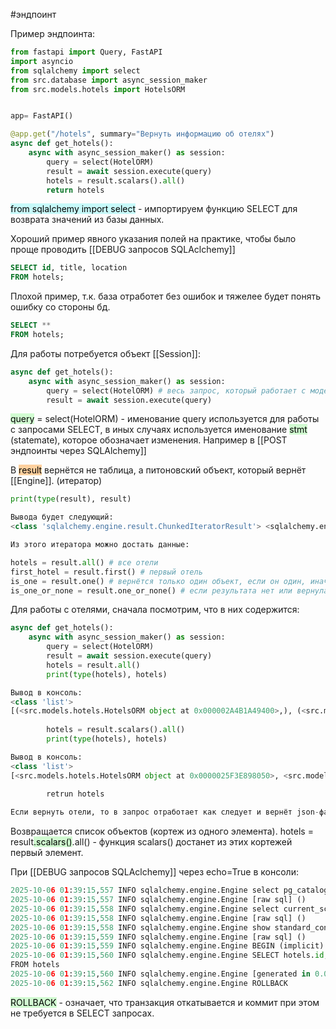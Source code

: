 #эндпоинт 

Пример эндпоинта:
```python
from fastapi import Query, FastAPI
import asyncio
from sqlalchemy import select
from src.database import async_session_maker
from src.models.hotels import HotelsORM


app= FastAPI()

@app.get("/hotels", summary="Вернуть информацию об отелях")  
async def get_hotels():  
    async with async_session_maker() as session:
	    query = select(HotelORM) 
	    result = await session.execute(query)
	    hotels = result.scalars().all()
	    return hotels
```

<mark style="background: #ABF7F7A6;">from sqlalchemy import select</mark> - импортируем функцию SELECT для возврата значений из базы данных.

Хороший пример явного указания полей на практике, чтобы было проще проводить [[DEBUG запросов SQLAclchemy]]
```SQL
SELECT id, title, location
FROM hotels;
```
Плохой пример, т.к. база отработет без ошибок и тяжелее будет понять ошибку со стороны бд.
```SQL
SELECT **
FROM hotels;
```

Для работы потребуется объект [[Session]]:
```python
async def get_hotels():  
    async with async_session_maker() as session:
	    query = select(HotelORM) # весь запрос, который работает с моделью данных
	    result = await session.execute(query)
```
<mark style="background: #BBFABBA6;">query</mark> = select(HotelORM) - именование query используется для работы с запросами SELECT, в иных случаях используется именование <mark style="background: #BBFABBA6;">stmt</mark> (statemate), которое обозначает изменения. Например в [[POST эндпоинты через SQLAlchemy]] 

В <mark style="background: #FFB86CA6;">result</mark> вернётся не таблица, а питоновский объект, который вернёт [[Engine]]. (итератор)
```python
print(type(result), result)

Вывода будет следующий:
<class 'sqlalchemy.engine.result.ChunkedIteratorResult'> <sqlalchemy.engine.result.ChunkedIteratorResult object at 0x00000261D6CD6250>

Из этого итератора можно достать данные:

hotels = result.all() # все отели
first_hotel = result.first() # первый отель
is_one = result.one() # вернётся только один объект, если он один, иначе ошибка
is_one_or_none = result.one_or_none() # если результата нет или вернулась одна строчка, то всё окей без ошибок, а если больше одной, то ошибка
```

Для работы с отелями, сначала посмотрим, что в них содержится:
```python
async def get_hotels():  
    async with async_session_maker() as session:
	    query = select(HotelORM) 
	    result = await session.execute(query)
	    hotels = result.all()
	    print(type(hotels), hotels)

Вывод в консоль:
<class 'list'> 
[(<src.models.hotels.HotelsORM object at 0x000002A4B1A49400>,), (<src.models.hotels.HotelsORM object at 0x000002A4B1A49430>,), ...]
		
		hotels = result.scalars().all()
	    print(type(hotels), hotels)

Вывод в консоль:
<class 'list'> 
[<src.models.hotels.HotelsORM object at 0x0000025F3E898050>, <src.models.hotels.HotelsORM object at 0x0000025F3E898590>]
		
		retrun hotels

Если вернуть отели, то в запрос отработает как следует и вернёт json-файл, который FastAPI конвертирует под капотом, что не есть хорошо.
```
Возвращается список объектов (кортеж из одного элемента).
hotels = result<mark style="background: #BBFABBA6;">.scalars()</mark>.all() - функция scalars() достанет из этих кортежей первый элемент.

При [[DEBUG запросов SQLAclchemy]] через echo=True в консоли:
```python
2025-10-06 01:39:15,557 INFO sqlalchemy.engine.Engine select pg_catalog.version()
2025-10-06 01:39:15,557 INFO sqlalchemy.engine.Engine [raw sql] ()
2025-10-06 01:39:15,558 INFO sqlalchemy.engine.Engine select current_schema()
2025-10-06 01:39:15,558 INFO sqlalchemy.engine.Engine [raw sql] ()
2025-10-06 01:39:15,558 INFO sqlalchemy.engine.Engine show standard_conforming_strings
2025-10-06 01:39:15,559 INFO sqlalchemy.engine.Engine [raw sql] ()
2025-10-06 01:39:15,559 INFO sqlalchemy.engine.Engine BEGIN (implicit)
2025-10-06 01:39:15,560 INFO sqlalchemy.engine.Engine SELECT hotels.id, hotels.title, hotels.location
FROM hotels
2025-10-06 01:39:15,560 INFO sqlalchemy.engine.Engine [generated in 0.00012s] ()
2025-10-06 01:39:15,562 INFO sqlalchemy.engine.Engine ROLLBACK
```
<mark style="background: #BBFABBA6;">ROLLBACK</mark> - означает, что транзакция откатывается и коммит при этом не требуется в SELECT запросах.